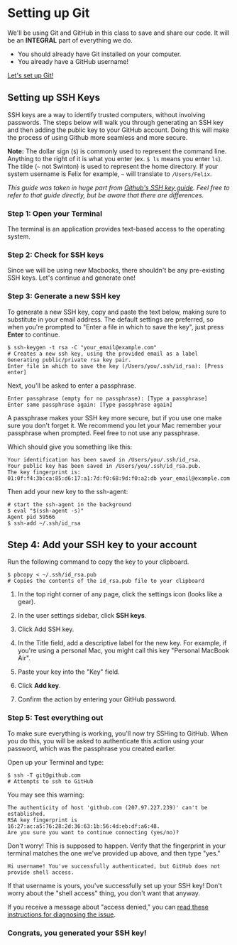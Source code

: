 # Setting up Git

We'll be using Git and GitHub in this class to save and share our code. It will be an **INTEGRAL** part of everything we do.

* You should already have Git installed on your computer.
* You already have a GitHub username!

[Let's set up Git!](https://help.github.com/articles/set-up-git/)

## Setting up SSH Keys

SSH keys are a way to identify trusted computers, without involving passwords. The steps below will walk you through generating an SSH key and then adding the public key to your GitHub account. Doing this will make the process of using Github more seamless and more secure.

__Note:__ The dollar sign (`$`) is commonly used to represent the command line. Anything to the right of it is what you enter (ex. `$ ls` means you enter `ls`). The tilde (`~` not Swinton) is used to represent the home directory. If your system username is Felix for example, `~` will translate to `/Users/Felix`.

_This guide was taken in huge part from [Github's SSH key guide](https://help.github.com/articles/generating-ssh-keys/). Feel free to refer to that guide directly, but be aware that there are differences._

### Step 1: Open your Terminal

The terminal is an application provides text-based access to the operating system.


### Step 2: Check for SSH keys

Since we will be using new Macbooks, there shouldn't be any pre-existing SSH keys. Let's continue and generate one!

### Step 3: Generate a new SSH key

To generate a new SSH key, copy and paste the text below, making sure to substitute in your email address. The default settings are preferred, so when you're prompted to "Enter a file in which to save the key", just press __Enter__ to continue.

```
$ ssh-keygen -t rsa -C "your_email@example.com"
# Creates a new ssh key, using the provided email as a label
Generating public/private rsa key pair.
Enter file in which to save the key (/Users/you/.ssh/id_rsa): [Press enter]
```

Next, you'll be asked to enter a passphrase.

```
Enter passphrase (empty for no passphrase): [Type a passphrase]
Enter same passphrase again: [Type passphrase again]
```

A passphrase makes your SSH key more secure, but if you use one make sure you don't forget it. We recommend you let your Mac remember your passphrase when prompted. Feel free to not use any passphrase.

Which should give you something like this:

```
Your identification has been saved in /Users/you/.ssh/id_rsa.
Your public key has been saved in /Users/you/.ssh/id_rsa.pub.
The key fingerprint is:
01:0f:f4:3b:ca:85:d6:17:a1:7d:f0:68:9d:f0:a2:db your_email@example.com
```

Then add your new key to the ssh-agent:

```
# start the ssh-agent in the background
$ eval "$(ssh-agent -s)"
Agent pid 59566
$ ssh-add ~/.ssh/id_rsa
```

## Step 4: Add your SSH key to your account

Run the following command to copy the key to your clipboard.

```
$ pbcopy < ~/.ssh/id_rsa.pub
# Copies the contents of the id_rsa.pub file to your clipboard
```

1. In the top right corner of any page, click the settings icon (looks like a gear).

2. In the user settings sidebar, click __SSH keys__.

3. Click Add SSH key.

4. In the Title field, add a descriptive label for the new key. For example, if you're using a personal Mac, you might call this key "Personal MacBook Air".

5. Paste your key into the "Key" field.

6. Click __Add key__.

7. Confirm the action by entering your GitHub password.

### Step 5: Test everything out

To make sure everything is working, you'll now try SSHing to GitHub. When you do this, you will be asked to authenticate this action using your password, which was the passphrase you created earlier.

Open up your Terminal and type:

```
$ ssh -T git@github.com
# Attempts to ssh to GitHub
```

You may see this warning:

```
The authenticity of host 'github.com (207.97.227.239)' can't be established.
RSA key fingerprint is 16:27:ac:a5:76:28:2d:36:63:1b:56:4d:eb:df:a6:48.
Are you sure you want to continue connecting (yes/no)?
```

Don't worry! This is supposed to happen. Verify that the fingerprint in your terminal matches the one we've provided up above, and then type "yes."

```
Hi username! You've successfully authenticated, but GitHub does not provide shell access.
```

If that username is yours, you've successfully set up your SSH key! Don't worry about the "shell access" thing, you don't want that anyway.

If you receive a message about "access denied," you can [read these instructions for diagnosing the issue](https://help.github.com/articles/error-permission-denied-publickey).

### Congrats, you generated your SSH key!
